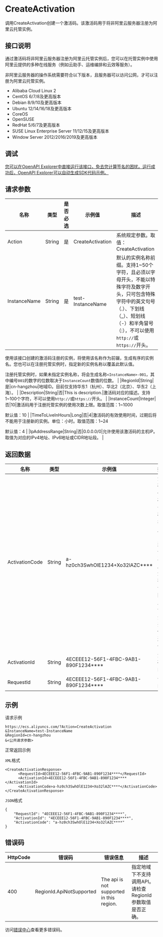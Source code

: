 # CreateActivation

调用CreateActivation创建一个激活码。该激活码用于将非阿里云服务器注册为阿里云托管实例。

## 接口说明

通过激活码将非阿里云服务器注册为阿里云托管实例后，您可以在托管实例中使用阿里云提供的多种在线服务（例如云助手、运维编排和云效等服务）。

非阿里云服务器的操作系统需要符合以下版本，且服务器可以访问公网，才可以注册为阿里云托管实例。

-   Alibaba Cloud Linux 2
-   CentOS 6/7/8及更高版本
-   Debian 8/9/10及更高版本
-   Ubuntu 12/14/16/18及更高版本
-   CoreOS
-   OpenSUSE
-   RedHat 5/6/7及更高版本
-   SUSE Linux Enterprise Server 11/12/15及更高版本
-   Window Server 2012/2016/2019及更高版本

## 调试

[您可以在OpenAPI Explorer中直接运行该接口，免去您计算签名的困扰。运行成功后，OpenAPI Explorer可以自动生成SDK代码示例。](https://api.aliyun.com/#product=Ecs&api=CreateActivation&type=RPC&version=2014-05-26)

## 请求参数

|名称|类型|是否必选|示例值|描述|
|--|--|----|---|--|
|Action|String|是|CreateActivation|系统规定参数。取值：CreateActivation |
|InstanceName|String|是|test-InstanceName|默认的实例名称前缀。支持1~50个字符，且必须以字母开头，不能以特殊字符及数字开头，只可包含特殊字符中的英文句号（.）、下划线（\_）、短划线（-）和半角冒号（:），不可以使用`http://`或`https://`开头。

 使用该接口创建的激活码注册的实例，将使用该名称作为前辍，生成有序的实例名。您也可以在注册托管实例时，指定新的实例名称以覆盖此默认值。

 注册托管实例时，如果未指定实例名称，将会生成名称`<InstanceName>-001`，其中编号`001`的数字的位数取决于`InstanceCount`数值的位数。 |
|RegionId|String|是|cn-hangzhou|地域ID。目前仅支持华东1（杭州）、华北2（北京）、华东2（上海）。 |
|Description|String|否|This is description.|激活码对应的描述。支持1~100个字符，不可以使用`http://`或`https://`开头。 |
|InstanceCount|Integer|否|10|激活码用于注册托管实例的使用次数上限。取值范围：1~1000

 默认值：10 |
|TimeToLiveInHours|Long|否|4|激活码的有效使用时间，过期后将不能用于注册新的实例。单位：小时。取值范围：1~24

 默认值：4 |
|IpAddressRange|String|否|0.0.0.0/0|允许使用该激活码的主机IP。取值为对应的IPv4地址、IPv6地址或CIDR地址段。 |

## 返回数据

|名称|类型|示例值|描述|
|--|--|---|--|
|ActivationCode|String|a-hz0ch3SwhOlE1234+Xo32lAZC\*\*\*\*|激活码的代码。该代码仅在调用接口时返回一次，后续无法被查询。因此，请您务必妥善保存返回值。 |
|ActivationId|String|4ECEEE12-56F1-4FBC-9AB1-890F1234\*\*\*\*|激活码ID。 |
|RequestId|String|4ECEEE12-56F1-4FBC-9AB1-890F1234\*\*\*\*|请求ID。 |

## 示例

请求示例

```
https://ecs.aliyuncs.com/?Action=CreateActivation
&InstanceName=test-InstanceName
&RegionId=cn-hangzhou
&<公共请求参数>
```

正常返回示例

`XML`格式

```
<CreateActivationResponse>
      <RequestId>4ECEEE12-56F1-4FBC-9AB1-890F1234****</RequestId>
      <ActivationId>4ECEEE12-56F1-4FBC-9AB1-890F1234****</ActivationId>
      <ActivationCode>a-hz0ch3SwhOlE1234+Xo32lAZC****</ActivationCode>
</CreateActivationResponse>
```

`JSON`格式

```
{
	"RequestId": "4ECEEE12-56F1-4FBC-9AB1-890F1234****",
	"ActivationId": "4ECEEE12-56F1-4FBC-9AB1-890F1234****",
	"ActivationCode": "a-hz0ch3SwhOlE1234+Xo32lAZC****"
}
```

## 错误码

|HttpCode|错误码|错误信息|描述|
|--------|---|----|--|
|400|RegionId.ApiNotSupported|The api is not supported in this region.|指定地域下不支持调用API。请检查RegionId参数取值是否正确。|

访问[错误中心](https://error-center.alibabacloud.com/status/product/Ecs)查看更多错误码。

